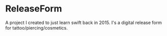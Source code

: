 # ReleaseForm
A project I created to just learn swift back in 2015. I's a digital release form for tattoo/piercing/cosmetics.
